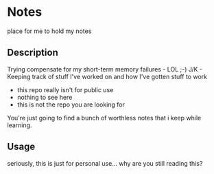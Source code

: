 # Notes
place for me to hold my notes

## Description
Trying compensate for my short-term memory failures - LOL ;-)
J/K - Keeping track of stuff I've worked on and how I've gotten stuff to work
* this repo really isn't for public use
* nothing to see here
* this is not the repo you are looking for

You're just going to find a bunch of worthless notes that i keep while learning.

## Usage
seriously, this is just for personal use... why are you still reading this?
